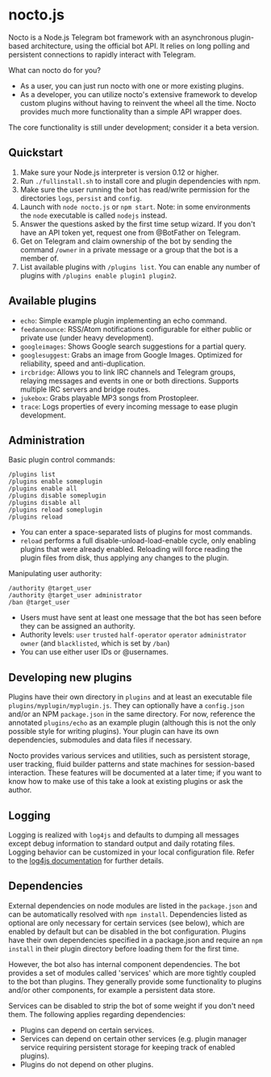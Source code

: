 # nocto.js

Nocto is a Node.js Telegram bot framework with an asynchronous plugin-based
architecture, using the official bot API. It relies on long polling and
 persistent connections to rapidly interact with Telegram.

What can nocto do for you?
* As a user, you can just run nocto with one or more existing plugins.
* As a developer, you can utilize nocto's extensive framework to develop
  custom plugins without having to reinvent the wheel all the time. Nocto
  provides much more functionality than a simple API wrapper does.

The core functionality is still under development; consider it a beta version.

## Quickstart

1. Make sure your Node.js interpreter is version 0.12 or higher.
2. Run `./fullinstall.sh` to install core and plugin dependencies with npm.
3. Make sure the user running the bot has read/write permission for the
   directories `logs`, `persist` and `config`.
4. Launch with `node nocto.js` or `npm start`. Note: in some environments
   the `node` executable is called `nodejs` instead.
5. Answer the questions asked by the first time setup wizard. If you don't have
   an API token yet, request one from @BotFather on Telegram.
6. Get on Telegram and claim ownership of the bot by sending the command
   `/owner` in a private message or a group that the bot is a member of.
7. List available plugins with `/plugins list`. You can enable any number of
   plugins with `/plugins enable plugin1 plugin2`.

## Available plugins

* `echo`: Simple example plugin implementing an echo command.
* `feedannounce`: RSS/Atom notifications configurable for either public or
  private use (under heavy development).
* `googleimages`: Shows Google search suggestions for a partial query.
* `googlesuggest`: Grabs an image from Google Images. Optimized for reliability,
  speed and anti-duplication.
* `ircbridge`: Allows you to link IRC channels and Telegram groups, relaying
  messages and events in one or both directions. Supports multiple IRC servers
  and bridge routes.
* `jukebox`: Grabs playable MP3 songs from Prostopleer.
* `trace`: Logs properties of every incoming message to ease plugin development. 

## Administration
Basic plugin control commands:
```
/plugins list
/plugins enable someplugin
/plugins enable all
/plugins disable someplugin
/plugins disable all
/plugins reload someplugin
/plugins reload
```
* You can enter a space-separated lists of plugins for most commands.
* `reload` performs a full disable-unload-load-enable cycle, only
  enabling plugins that were already enabled. Reloading will force reading the
  plugin files from disk, thus applying any changes to the plugin.

Manipulating user authority:
```
/authority @target_user
/authority @target_user administrator
/ban @target_user
```
* Users must have sent at least one message that the bot has seen before they
  can be assigned an authority.
* Authority levels: `user` `trusted` `half-operator` `operator` `administrator`
  `owner` (and `blacklisted`, which is set by `/ban`)
* You can use either user IDs or @usernames.

## Developing new plugins

Plugins have their own directory in `plugins` and at least an executable file
`plugins/myplugin/myplugin.js`. They can optionally have a `config.json`
and/or an NPM `package.json` in the same directory. For now, reference the
annotated `plugins/echo` as an example plugin (although this is not the only
possible style for writing plugins). Your plugin can have its own dependencies, 
submodules and data files if necessary.

Nocto provides various services and utilities, such as persistent storage,
user tracking, fluid builder patterns and state machines for session-based
interaction. These features will be documented at a later time; if you want to
 know how to make use of this take a look at existing plugins or ask the author.

## Logging

Logging is realized with `log4js` and defaults to dumping all messages except
debug information to standard output and daily rotating files. Logging behavior
can be customized in your local configuration file. Refer to the [log4js 
documentation][1] for further details.

## Dependencies

External dependencies on node modules are listed in the `package.json` and can
be automatically resolved with `npm install`. Dependencies listed as optional
are only necessary for certain services (see below), which are enabled by
default but can be disabled in the bot configuration. Plugins have their own
dependencies specified in a package.json and require an `npm install` in their
plugin directory before loading them for the first time.

However, the bot also has internal component dependencies. The bot provides a
set of modules called 'services' which are more tightly coupled to the bot than
 plugins. They generally provide some functionality to plugins and/or other
 components, for example a persistent data store.

Services can be disabled to strip the bot of some weight if you don't need them.
The following applies regarding dependencies:

* Plugins can depend on certain services.
* Services can depend on certain other services (e.g. plugin manager service
  requiring persistent storage for keeping track of enabled plugins).
* Plugins do not depend on other plugins.

[1]: https://github.com/nomiddlename/log4js-node#configuration
